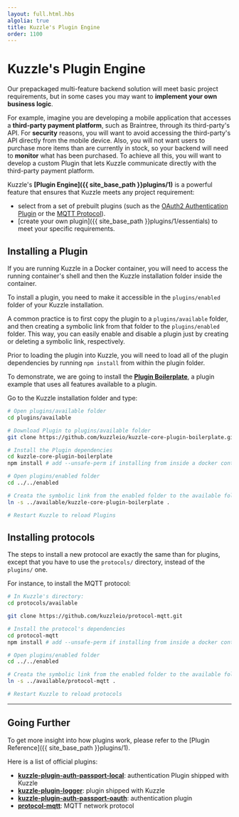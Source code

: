```yaml
---
layout: full.html.hbs
algolia: true
title: Kuzzle's Plugin Engine
order: 1100
---
```



# Kuzzle's Plugin Engine

Our prepackaged multi-feature backend solution will meet basic project requirements, but in some cases you may want to **implement your own business logic**.

For example, imagine you are developing a mobile application that accesses a **third-party payment platform**, such as Braintree, through its third-party's API. For **security** reasons, you will want to avoid accessing the third-party's API directly from the mobile device. Also, you will not want users to purchase more items than are currently in stock, so your backend will need to **monitor** what has been purchased. To achieve all this, you will want to develop a custom Plugin that lets Kuzzle communicate directly with the third-party payment platform.

Kuzzle's **[Plugin Engine]({{ site_base_path }}plugins/1)** is a powerful feature that ensures that Kuzzle meets any project requirement:

* select from a set of prebuilt plugins (such as the [OAuth2 Authentication Plugin](https://github.com/kuzzleio/kuzzle-plugin-auth-passport-oauth) or the [MQTT Protocol](https://github.com/kuzzleio/protocol-mqtt)).
* [create your own plugin]({{ site_base_path }}plugins/1/essentials) to meet your specific requirements.


## Installing a Plugin

<div class="alert alert-info">
If you are running Kuzzle in a Docker container, you will need to access the running container's shell and then the Kuzzle installation folder inside the container.
</div>

To install a plugin, you need to make it accessible in the `plugins/enabled` folder of your Kuzzle installation.

A common practice is to first copy the plugin to a `plugins/available` folder, and then creating a symbolic link from that folder to the `plugins/enabled` folder. This way, you can easily enable and disable a plugin just by creating or deleting a symbolic link, respectively.

Prior to loading the plugin into Kuzzle, you will need to load all of the plugin dependencies by running `npm install` from within the plugin folder.

To demonstrate, we are going to install the [**Plugin Boilerplate**](https://github.com/kuzzleio/kuzzle-core-plugin-boilerplate), a plugin example that uses all features available to a plugin.


Go to the Kuzzle installation folder and type:


```bash
# Open plugins/available folder
cd plugins/available

# Download Plugin to plugins/available folder
git clone https://github.com/kuzzleio/kuzzle-core-plugin-boilerplate.git

# Install the Plugin dependencies
cd kuzzle-core-plugin-boilerplate
npm install # add --unsafe-perm if installing from inside a docker container

# Open plugins/enabled folder
cd ../../enabled

# Creata the symbolic link from the enabled folder to the available folder
ln -s ../available/kuzzle-core-plugin-boilerplate .

# Restart Kuzzle to reload Plugins
```


## Installing protocols

The steps to install a new protocol are exactly the same than for plugins, except that you have to use the `protocols/` directory, instead of the `plugins/` one.

For instance, to install the MQTT protocol:

```bash
# In Kuzzle's directory:
cd protocols/available

git clone https://github.com/kuzzleio/protocol-mqtt.git

# Install the protocol's dependencies
cd protocol-mqtt
npm install # add --unsafe-perm if installing from inside a docker container

# Open plugins/enabled folder
cd ../../enabled

# Creata the symbolic link from the enabled folder to the available folder
ln -s ../available/protocol-mqtt .

# Restart Kuzzle to reload protocols
```

---

## Going Further

To get more insight into how plugins work, please refer to the [Plugin Reference]({{ site_base_path }}plugins/1).

Here is a list of official plugins:
- [**kuzzle-plugin-auth-passport-local**](https://github.com/kuzzleio/kuzzle-plugin-auth-passport-local): authentication Plugin shipped with Kuzzle
- [**kuzzle-plugin-logger**](https://github.com/kuzzleio/kuzzle-plugin-logger): plugin shipped with Kuzzle
- [**kuzzle-plugin-auth-passport-oauth**](https://github.com/kuzzleio/kuzzle-plugin-auth-passport-oauth): authentication plugin
- [**protocol-mqtt**](https://github.com/kuzzleio/protocol-mqtt): MQTT network protocol
